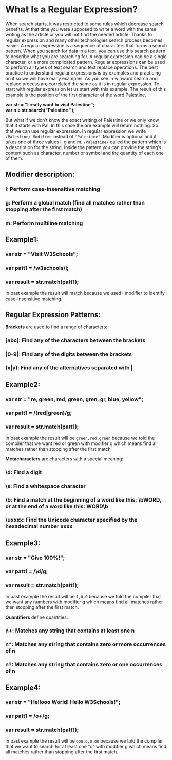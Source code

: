 # What Is a Regular Expression?
When search starts, it was restricted to some rules which decrease search benefits. At that time you were supposed to write a word with the same writing as the article or you will not find the needed article. Thanks to regular expression and many other technologies search process becomes easier. A regular expression is a sequence of characters that forms a search pattern. When you search for data in a text, you can use this search pattern to describe what you are searching for. A regular expression can be a single character, or a more complicated pattern. Regular expressions can be used to perform all types of text search and text replace operations. The best practice to understand regular expressions is by examples and practicing on it so we will have many examples. As you see in winword search and replace process are correlated the same as it is in regular expression.
To start with regular expression let us start with this example. The result of this example is the position of the first character of the word Palestine.  

**var str = "I really want to visit Palestine";**  
**var n = str.search("Palestine ");**  

But what if we don’t know the exact writing of Palestine or we only know that it starts with Pal. In this case the pre example will return nothing. So that we can use regular expression. In regular expression we write ``/Palestine/ Modifier`` instead of `` "Palestine" ``. Modifier is optional and it takes one of three values i, g and m. `/Palestine/` called the pattern which is a description for the string. Inside the pattern you can provide the string’s content such as character, number or symbol and the quantity of each one of them.  

## Modifier description:  
### I: Perform case-insensitive matching 	
### g: Perform a global match (find all matches rather than stopping after the first match)  
### m: Perform multiline matching  

## Example1:
### var str = "Visit W3Schools";  
### var patt1 = /w3schools/i;  
### var result = str.match(patt1);  
In past example the result will match because we used i modifier to identify case-insensitive matching.

## Regular Expression Patterns:
**Brackets** are used to find a range of characters:
### [abc]:	Find any of the characters between the brackets	 
### [0-9]:	Find any of the digits between the brackets	 
### (x|y):	Find any of the alternatives separated with |  

## Example2:
### var str = "re, green, red, green, gren, gr, blue, yellow";  
### var patt1 = /(red|green)/g;  
### var result = str.match(patt1);  
In past example the result will be ``green,red,green`` because we told the compiler that we want red or green with modifier g which means find all matches rather than stopping after the first match

**Metacharacters** are characters with a special meaning:
### \d:	Find a digit  
### \s:	Find a whitespace character  
### \b:	Find a match at the beginning of a word like this: \bWORD, or at the end of a word like this: WORD\b  
### \uxxxx:	Find the Unicode character specified by the hexadecimal number xxxx  

## Example3:
### var str = "Give 100%!";  
### var patt1 = /\d/g;  
### var result = str.match(patt1);  
In past example the result will be ``1,0,0`` because we told the compiler that we want any numbers with modifier g which means find all matches rather than stopping after the first match.

**Quantifiers** define quantities:
### n+: Matches any string that contains at least one n  
### n*: Matches any string that contains zero or more occurrences of n  
### n?: Matches any string that contains zero or one occurrences of n  

## Example4:
### var str = "Hellooo World! Hello W3Schools!"; 
### var patt1 = /o+/g;
### var result = str.match(patt1);
In past example the result will be ``ooo,o,o,oo`` because we told the compiler that we want to search for at least one "o" with modifier g which means find all matches rather than stopping after the first match.
	


